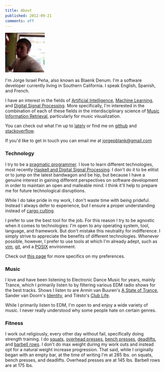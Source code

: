 ```yaml
---
title: About
published: 2012-09-21
comments: off
---
```


<img src="/images/me.png" class="right" width="128">

I'm Jorge Israel Peña, also known as Blaenk Denum. I'm a software developer currently living in Southern California. I speak English, Spanish, and French.

I have an interest in the fields of [Artificial Intelligence](http://en.wikipedia.org/wiki/Artificial_intelligence), [Machine Learning](http://en.wikipedia.org/wiki/Machine_learning), and [Digital Signal Processing](http://en.wikipedia.org/wiki/Digital_signal_processing). More specifically, I'm interested in the combination of each of these fields in the interdisciplinary science of [Music Information Retrieval](http://en.wikipedia.org/wiki/Music_information_retrieval), particularly for music visualization.

You can check out what I'm up to [lately](/lately) or find me on [github](http://github.com/blaenk) and [stackoverflow](http://stackoverflow.com/users/101090/jorge-israel-pena).

If you'd like to get in touch you can email me at jorgepblank@gmail.com

### Technology

I try to be a [pragmatic programmer](http://en.wikipedia.org/wiki/The_Pragmatic_Programmer). I love to learn different technologies, most recently [Haskell and Digital Signal Processing](/posts/naive-convolution-in-haskell/). I don't do it to be elitist or to jump on the latest bandwagon and be hip, but because I have a genuine interest in gaining different perspectives on software development in order to maintain an open and malleable mind. I think it'll help to prepare me for future technological disruptions.

While I do take pride in my work, I don't waste time with being prideful. Instead I always defer to experience, but I ensure a proper understanding instead of [cargo culting](http://en.wikipedia.org/wiki/Cargo_cult_programming).

I prefer to use the best tool for the job. For this reason I try to be agnostic when it comes to technologies: I'm open to any operating system, tool, language, and framework. But don't mistake this neutrality for indifference. I simply strive to appreciate the benefits of different technologies. Whenever possible, however, I prefer to use tools at which I'm already adept, such as [vim](http://en.wikipedia.org/wiki/Vim_(text_editor)), [git](http://git-scm.com/), and a [POSIX](http://en.wikipedia.org/wiki/POSIX) environment.

Check out [this page](/uses-this) for more specifics on my preferences.

### Music

I love and have been listening to Electronic Dance Music for years, mainly Trance, which I primarily listen to by filtering various EDM radio shows for the best tracks. Shows I listen to are Armin van Buuren's [A State of Trance](http://www.astateoftrance.com/), Sander van Doorn's [Identity](http://www.sandervandoorn.com/radio/), and Tiësto's [Club Life](http://www.tiesto.com/Tiesto-club-life-podcasts).

While I primarily listen to EDM, I'm open to and enjoy a wide variety of music. I never really understood why some people hate on certain genres.

### Fitness

I work out religiously, every other day without fail, specifically doing strength training. I do [squats](http://www.exrx.net/WeightExercises/Quadriceps/BBFullSquat.html), [overhead presses](http://www.exrx.net/WeightExercises/DeltoidAnterior/BBMilitaryPress.html), [bench presses](http://www.exrx.net/WeightExercises/PectoralSternal/BBBenchPress.html), [deadlifts](http://www.exrx.net/WeightExercises/ErectorSpinae/BBDeadlift.html), and [barbell rows](http://www.exrx.net/WeightExercises/BackGeneral/BBBentOverRow.html). I don't do max weight during my work outs and instead opt for a natural weight increase progression. That said, while I originally began with an empty bar, at the time of writing I'm at 285 lbs. on squats, bench presses, and deadlifts. Overhead presses are at 145 lbs. Barbell rows are at 175 lbs.
